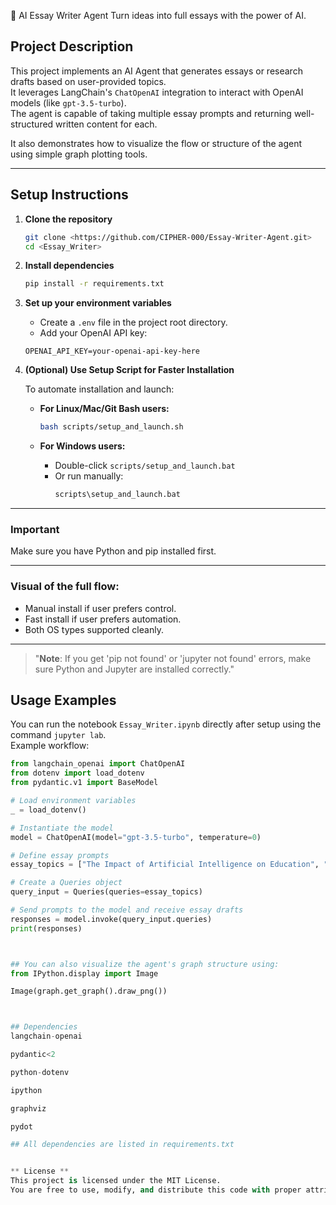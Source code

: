 📄 AI Essay Writer Agent
Turn ideas into full essays with the power of AI.

## Project Description
This project implements an AI Agent that generates essays or research drafts based on user-provided topics.  
It leverages LangChain's `ChatOpenAI` integration to interact with OpenAI models (like `gpt-3.5-turbo`).  
The agent is capable of taking multiple essay prompts and returning well-structured written content for each.

It also demonstrates how to visualize the flow or structure of the agent using simple graph plotting tools.

---

## Setup Instructions

1. **Clone the repository**

    ```bash
    git clone <https://github.com/CIPHER-000/Essay-Writer-Agent.git>
    cd <Essay_Writer>
    ```

2. **Install dependencies**
    
    ```bash
    pip install -r requirements.txt
    ```

3. **Set up your environment variables**

    - Create a `.env` file in the project root directory.
    - Add your OpenAI API key:
    
    ```
    OPENAI_API_KEY=your-openai-api-key-here
    ```

4. **(Optional) Use Setup Script for Faster Installation**

    To automate installation and launch:

    - **For Linux/Mac/Git Bash users:**
      ```bash
      bash scripts/setup_and_launch.sh
      ```

    - **For Windows users:**
      - Double-click `scripts/setup_and_launch.bat`
      - Or run manually:
        ```bash
        scripts\setup_and_launch.bat
        ```

---


### **Important**
Make sure you have Python and pip installed first.

---

### Visual of the full flow:

- Manual install if user prefers control.
- Fast install if user prefers automation.
- Both OS types supported cleanly.

---


> "**Note**: If you get 'pip not found' or 'jupyter not found' errors, make sure Python and Jupyter are installed correctly."  


## Usage Examples

You can run the notebook `Essay_Writer.ipynb` directly after setup using the command `jupyter lab`.  
Example workflow:

```python
from langchain_openai import ChatOpenAI
from dotenv import load_dotenv
from pydantic.v1 import BaseModel

# Load environment variables
_ = load_dotenv()

# Instantiate the model
model = ChatOpenAI(model="gpt-3.5-turbo", temperature=0)

# Define essay prompts
essay_topics = ["The Impact of Artificial Intelligence on Education", "Climate Change and Its Global Effects"]

# Create a Queries object
query_input = Queries(queries=essay_topics)

# Send prompts to the model and receive essay drafts
responses = model.invoke(query_input.queries)
print(responses)



## You can also visualize the agent's graph structure using:
from IPython.display import Image

Image(graph.get_graph().draw_png())



## Dependencies
langchain-openai

pydantic<2

python-dotenv

ipython

graphviz

pydot

## All dependencies are listed in requirements.txt


** License **
This project is licensed under the MIT License.
You are free to use, modify, and distribute this code with proper attribution.
